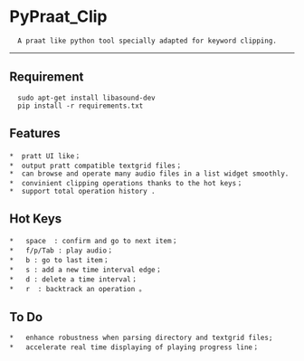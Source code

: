 # PyPraat_Clip

      A praat like python tool specially adapted for keyword clipping.
---------------------

## Requirement

      sudo apt-get install libasound-dev
      pip install -r requirements.txt

## Features

    *  pratt UI like；
    *  output pratt compatible textgrid files；
    *  can browse and operate many audio files in a list widget smoothly.
    *  convinient clipping operations thanks to the hot keys；
    *  support total operation history .

## Hot Keys

    *   space  : confirm and go to next item；
    *   f/p/Tab : play audio；
    *   b : go to last item；
    *   s : add a new time interval edge；
    *   d : delete a time interval； 
    *   r  : backtrack an operation 。

## To Do

    *   enhance robustness when parsing directory and textgrid files;
    *   accelerate real time displaying of playing progress line；
